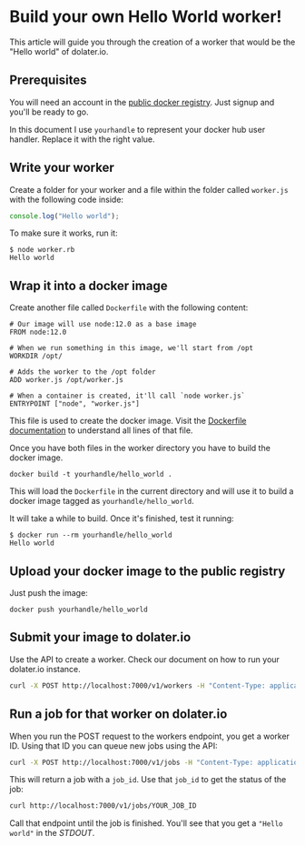# Build your own Hello World worker!

This article will guide you through the creation of a worker that would be the "Hello world" of dolater.io.

## Prerequisites

You will need an account in the [public docker registry](https://hub.docker.com/). Just signup and you'll be ready to go.

In this document I use `yourhandle` to represent your docker hub user handler. Replace it with the right value.

## Write your worker

Create a folder for your worker and a file within the folder called `worker.js` with the following code inside:

```javascript
console.log("Hello world");
```

To make sure it works, run it:

```
$ node worker.rb
Hello world
```

## Wrap it into a docker image

Create another file called `Dockerfile` with the following content:

```
# Our image will use node:12.0 as a base image
FROM node:12.0

# When we run something in this image, we'll start from /opt
WORKDIR /opt/

# Adds the worker to the /opt folder
ADD worker.js /opt/worker.js

# When a container is created, it'll call `node worker.js`
ENTRYPOINT ["node", "worker.js"]
```

This file is used to create the docker image. Visit the [Dockerfile documentation](http://docs.docker.com/reference/builder/) to understand all lines of that file.

Once you have both files in the worker directory you have to build the docker image.

```
docker build -t yourhandle/hello_world .
```

This will load the `Dockerfile` in the current directory and will use it to build a docker image tagged as `yourhandle/hello_world`.

It will take a while to build. Once it's finished, test it running:

```
$ docker run --rm yourhandle/hello_world
Hello world
```

## Upload your docker image to the public registry

Just push the image:

```
docker push yourhandle/hello_world
```

## Submit your image to dolater.io

Use the API to create a worker. Check our document on how to run your dolater.io instance.

```bash
curl -X POST http://localhost:7000/v1/workers -H "Content-Type: application/json" -d '{"docker_image":"yourhandle/hello_world"}'
```

## Run a job for that worker on dolater.io

When you run the POST request to the workers endpoint, you get a worker ID. Using that ID you can queue new jobs using the API:
```bash
curl -X POST http://localhost:7000/v1/jobs -H "Content-Type: application/json" -d '{"worker_id":"YOUR_WORKER"}'
```

This will return a job with a `job_id`. Use that `job_id` to get the status of the job:

```bash
curl http://localhost:7000/v1/jobs/YOUR_JOB_ID
```

Call that endpoint until the job is finished. You'll see that you get a `"Hello world"` in the _STDOUT_.
